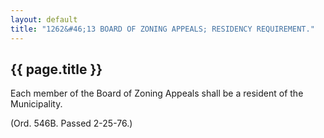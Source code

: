 ---
layout: default 
title: "1262&#46;13 BOARD OF ZONING APPEALS; RESIDENCY REQUIREMENT."---

{{ page.title }}
----------------

Each member of the Board of Zoning Appeals shall be a resident of the
Municipality.

(Ord. 546B. Passed 2-25-76.)
